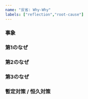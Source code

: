 ```yaml
---
name: "反省: Why-Why"
labels: ["reflection","root-cause"]
---
```

### 事象

### 第1のなぜ

### 第2のなぜ

### 第3のなぜ

### 暫定対策 / 恒久対策
